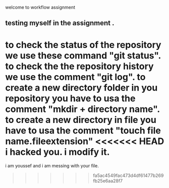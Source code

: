 welcome to workflow assignment
## testing myself in the  assignment .
to check the status of the repository we use these command "git status".
to check the the repository history we use the comment "git log".
to create a new directory folder in you repository you have to usa the comment "mkdir + directory name".
to create a new directory in file you have to usa the comment "touch file name.fileextension"
<<<<<<< HEAD
i hacked you.
i modify it.
=======
i am youssef and i am messing with your file.
>>>>>>> fa5ac4549fac473d4df61477b269fb25e6aa28f7
